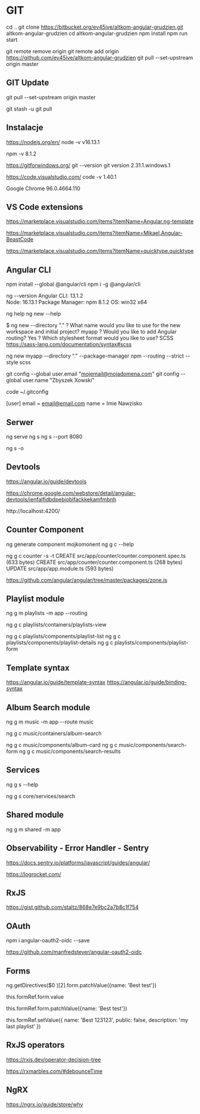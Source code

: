 # GIT

cd ..
git clone https://bitbucket.org/ev45ive/altkom-angular-grudzien.git altkom-angular-grudzien
cd altkom-angular-grudzien
npm install
npm run start


git remote remove origin
git remote add origin https://github.com/ev45ive/altkom-angular-grudzien
git pull --set-upstream origin master

## GIT Update

git pull --set-upstream origin master

git stash -u
git pull

## Instalacje

https://nodejs.org/en/
node -v
v16.13.1

npm -v
8.1.2

https://gitforwindows.org/
git --version
git version 2.31.1.windows.1

https://code.visualstudio.com/
code -v
1.40.1

Google Chrome 96.0.4664.110

## VS Code extensions

https://marketplace.visualstudio.com/items?itemName=Angular.ng-template

https://marketplace.visualstudio.com/items?itemName=Mikael.Angular-BeastCode

https://marketplace.visualstudio.com/items?itemName=quicktype.quicktype

## Angular CLI

npm install --global @angular/cli
npm i -g @angular/cli

ng --version
Angular CLI: 13.1.2  
Node: 16.13.1
Package Manager: npm 8.1.2
OS: win32 x64

ng help
ng new --help

 $ ng new --directory "."
? What name would you like to use for the new workspace and initial project? myapp
? Would you like to add Angular routing? Yes
? Which stylesheet format would you like to use? SCSS  https://sass-lang.com/documentation/syntax#scss 

ng new myapp --directory "." --package-manager npm --routing --strict --style scss

git config --global user.email "mojemail@mojadomena.com"
git config --global user.name "Zbyszek Xowski"

code ~/.gitconfig

[user]
email = email@email.com
name = Imie Nawzisko

## Serwer

ng serve
ng s
ng s --port 8080

ng s -o

## Devtools

https://angular.io/guide/devtools

https://chrome.google.com/webstore/detail/angular-devtools/ienfalfjdbdpebioblfackkekamfmbnh

http://localhost:4200/

## Counter Component

ng generate component mojkomonent
ng g c --help

ng g c counter -s -t
CREATE src/app/counter/counter.component.spec.ts (633 bytes)
CREATE src/app/counter/counter.component.ts (268 bytes)
UPDATE src/app/app.module.ts (593 bytes)

https://github.com/angular/angular/tree/master/packages/zone.js

## Playlist module

ng g m playlists -m app --routing

ng g c playlists/containers/playlists-view

ng g c playlists/components/playlist-list
ng g c playlists/components/playlist-details
ng g c playlists/components/playlist-form

## Template syntax

https://angular.io/guide/template-syntax
https://angular.io/guide/binding-syntax

  <!-- {{ }}  #  [ ]  (  )  *  -->

## Album Search module

ng g m music -m app --route music

ng g c music/containers/album-search

ng g c music/components/album-card 
ng g c music/components/search-form 
ng g c music/components/search-results


## Services
ng g s --help
<!-- ng g service core/services/search -->
ng g s core/services/search


## Shared module

ng g m shared -m app


## Observability - Error Handler - Sentry
https://docs.sentry.io/platforms/javascript/guides/angular/

https://logrocket.com/

## RxJS
https://gist.github.com/staltz/868e7e9bc2a7b8c1f754


## OAuth
npm i angular-oauth2-oidc --save

https://github.com/manfredsteyer/angular-oauth2-oidc


## Forms

ng.getDirectives($0 )[2].form.patchValue({name: 'Best  test'})

this.formRef.form.value 

this.formRef.form.patchValue({name: 'Best  test'})

this.formRef.setValue({
  name: 'Best  123123', public: false, description: 'my last playlist'
})


## RxJS operators

https://rxjs.dev/operator-decision-tree

https://rxmarbles.com/#debounceTime


## NgRX 
https://ngrx.io/guide/store/why